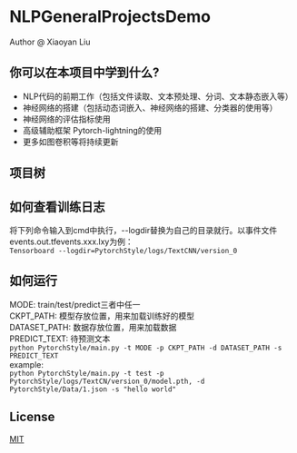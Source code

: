 # NLPGeneralProjectsDemo
Author @ Xiaoyan Liu
## 你可以在本项目中学到什么?
- NLP代码的前期工作（包括文件读取、文本预处理、分词、文本静态嵌入等）
- 神经网络的搭建（包括动态词嵌入、神经网络的搭建、分类器的使用等）
- 神经网络的评估指标使用
- 高级辅助框架 Pytorch-lightning的使用
- 更多如图卷积等将持续更新
## 项目树

## 如何查看训练日志
将下列命令输入到cmd中执行，--logdir替换为自己的目录就行。以事件文件events.out.tfevents.xxx.lxy为例：  
```Tensorboard --logdir=PytorchStyle/logs/TextCNN/version_0```
## 如何运行
MODE: train/test/predict三者中任一    
CKPT_PATH: 模型存放位置，用来加载训练好的模型  
DATASET_PATH: 数据存放位置，用来加载数据  
PREDICT_TEXT: 待预测文本  
```python PytorchStyle/main.py -t MODE -p CKPT_PATH -d DATASET_PATH -s PREDICT_TEXT```  
example:  
```python PytorchStyle/main.py -t test -p PytorchStyle/logs/TextCN/version_0/model.pth, -d PytorchStyle/Data/1.json -s "hello world"```

## License
[MIT](https://choosealicense.com/licenses/mit/)
